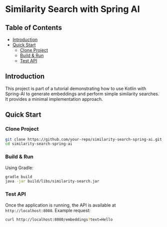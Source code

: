 # Similarity Search with Spring AI

## Table of Contents
- [Introduction](#introduction)
- [Quick Start](#quick-start)
    - [Clone Project](#clone-project)
    - [Build & Run](#build--run)
    - [Test API](#test-api)

## Introduction
This project is part of a tutorial demonstrating how to use Kotlin with Spring-AI to generate embeddings and perform simple similarity searches.
It provides a minimal implementation approach.

## Quick Start

### Clone Project
```sh
git clone https://github.com/your-repo/similarity-search-spring-ai.git
cd similarity-search-spring-ai
```

### Build & Run
Using Gradle:
```sh
gradle build
java -jar build/libs/similarity-search.jar
```

### Test API
Once the application is running, the API is available at `http://localhost:8080`. Example request:
```sh
curl http://localhost:8080/embeddings?text=Hello
```

